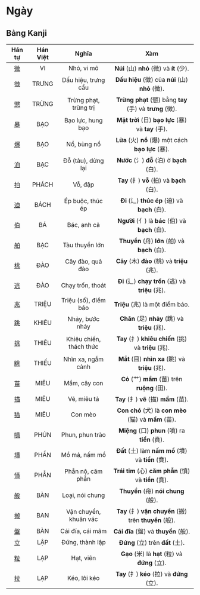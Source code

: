 <link href="styles.css" rel="stylesheet">

# Ngày

## Bảng Kanji

| Hán tự | Hán Việt | Nghĩa | Xàm |
| :---: | :---: | :---: | :---: |
| [<span class="stroke-order">微</span>](https://mazii.net/vi-VN/search/kanji/javi/%E5%BE%AE) | VI | Nhỏ, vi mô | **Núi** (山) **nhỏ** (微) và **ít** (少). |
| [<span class="stroke-order">徴</span>](https://mazii.net/vi-VN/search/kanji/javi/%E5%BE%B4) | TRƯNG | Dấu hiệu, trưng cầu | **Dấu hiệu** (徴) của **núi** (山) **nhỏ** (微). |
| [<span class="stroke-order">懲</span>](https://mazii.net/vi-VN/search/kanji/javi/%E6%87%B2) | TRỪNG | Trừng phạt, trừng trị | **Trừng phạt** (懲) bằng **tay** (手) và **trưng** (徴). |
| [<span class="stroke-order">暴</span>](https://mazii.net/vi-VN/search/kanji/javi/%E6%9A%B4) | BẠO | Bạo lực, hung bạo | **Mặt trời** (日) **bạo lực** (暴) và **tay** (手). |
| [<span class="stroke-order">爆</span>](https://mazii.net/vi-VN/search/kanji/javi/%E7%88%86) | BẠO | Nổ, bùng nổ | **Lửa** (火) **nổ** (爆) một cách **bạo lực** (暴). |
| [<span class="stroke-order">泊</span>](https://mazii.net/vi-VN/search/kanji/javi/%E6%B3%8A) | BẠC | Đỗ (tàu), dừng lại | **Nước** (氵) **đỗ** (泊) ở **bạch** (白). |
| [<span class="stroke-order">拍</span>](https://mazii.net/vi-VN/search/kanji/javi/%E6%8B%8D) | PHÁCH | Vỗ, đập | **Tay** (扌) **vỗ** (拍) và **bạch** (白). |
| [<span class="stroke-order">迫</span>](https://mazii.net/vi-VN/search/kanji/javi/%E8%BF%AB) | BÁCH | Ép buộc, thúc ép | **Đi** (辶) **thúc ép** (迫) và **bạch** (白). |
| [<span class="stroke-order">伯</span>](https://mazii.net/vi-VN/search/kanji/javi/%E4%BC%AF) | BÁ | Bác, anh cả | **Người** (亻) là **bác** (伯) và **bạch** (白). |
| [<span class="stroke-order">舶</span>](https://mazii.net/vi-VN/search/kanji/javi/%E8%88%B6) | BẠC | Tàu thuyền lớn | **Thuyền** (舟) **lớn** (舶) và **bạch** (白). |
| [<span class="stroke-order">桃</span>](https://mazii.net/vi-VN/search/kanji/javi/%E6%A1%83) | ĐÀO | Cây đào, quả đào | **Cây** (木) **đào** (桃) và **triệu** (兆). |
| [<span class="stroke-order">逃</span>](https://mazii.net/vi-VN/search/kanji/javi/%E9%80%83) | ĐÀO | Chạy trốn, thoát | **Đi** (辶) **chạy trốn** (逃) và **triệu** (兆). |
| [<span class="stroke-order">兆</span>](https://mazii.net/vi-VN/search/kanji/javi/%E5%85%86) | TRIỆU | Triệu (số), điềm báo | **Triệu** (兆) là một điềm báo. |
| [<span class="stroke-order">跳</span>](https://mazii.net/vi-VN/search/kanji/javi/%E8%B7%B3) | KHIÊU | Nhảy, bước nhảy | **Chân** (足) **nhảy** (跳) và **triệu** (兆). |
| [<span class="stroke-order">挑</span>](https://mazii.net/vi-VN/search/kanji/javi/%E6%8C%91) | THIÊU | Khiêu chiến, thách thức | **Tay** (扌) **khiêu chiến** (挑) và **triệu** (兆). |
| [<span class="stroke-order">眺</span>](https://mazii.net/vi-VN/search/kanji/javi/%E7%9C%BA) | THIẾU | Nhìn xa, ngắm cảnh | **Mắt** (目) **nhìn xa** (眺) và **triệu** (兆). |
| [<span class="stroke-order">苗</span>](https://mazii.net/vi-VN/search/kanji/javi/%E8%8B%97) | MIÊU | Mầm, cây con | **Cỏ** (艹) **mầm** (苗) trên **ruộng** (田). |
| [<span class="stroke-order">描</span>](https://mazii.net/vi-VN/search/kanji/javi/%E6%8F%8F) | MIÊU | Vẽ, miêu tả | **Tay** (扌) **vẽ** (描) **mầm** (苗). |
| [<span class="stroke-order">猫</span>](https://mazii.net/vi-VN/search/kanji/javi/%E7%8C%AB) | MIÊU | Con mèo | **Con chó** (犬) là **con mèo** (猫) và **mầm** (苗). |
| [<span class="stroke-order">噴</span>](https://mazii.net/vi-VN/search/kanji/javi/%E5%99%B4) | PHÚN | Phun, phun trào | **Miệng** (口) **phun** (噴) ra **tiền** (賁). |
| [<span class="stroke-order">墳</span>](https://mazii.net/vi-VN/search/kanji/javi/%E5%A2%B3) | PHẦN | Mồ mả, nấm mồ | **Đất** (土) làm **nấm mồ** (墳) và **tiền** (賁). |
| [<span class="stroke-order">憤</span>](https://mazii.net/vi-VN/search/kanji/javi/%E6%86%A4) | PHẪN | Phẫn nộ, căm phẫn | **Trái tim** (心) **căm phẫn** (憤) và **tiền** (賁). |
| [<span class="stroke-order">般</span>](https://mazii.net/vi-VN/search/kanji/javi/%E8%88%AC) | BÀN | Loại, nói chung | **Thuyền** (舟) **nói chung** (般). |
| [<span class="stroke-order">搬</span>](https://mazii.net/vi-VN/search/kanji/javi/%E6%90%AC) | BAN | Vận chuyển, khuân vác | **Tay** (扌) **vận chuyển** (搬) trên **thuyền** (般). |
| [<span class="stroke-order">盤</span>](https://mazii.net/vi-VN/search/kanji/javi/%E7%9B%A4) | BÀN | Cái đĩa, cái mâm | **Cái đĩa** (盤) và **thuyền** (般). |
| [<span class="stroke-order">立</span>](https://mazii.net/vi-VN/search/kanji/javi/%E7%AB%8B) | LẬP | Đứng, thành lập | **Đứng** (立) trên **đất** (土). |
| [<span class="stroke-order">粒</span>](https://mazii.net/vi-VN/search/kanji/javi/%E7%B2%92) | LẠP | Hạt, viên | **Gạo** (米) là **hạt** (粒) và **đứng** (立). |
| [<span class="stroke-order">拉</span>](https://mazii.net/vi-VN/search/kanji/javi/%E6%8B%89) | LẠP | Kéo, lôi kéo | **Tay** (扌) **kéo** (拉) và **đứng** (立). |

